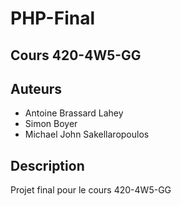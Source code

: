 # PHP-Final
## Cours 420-4W5-GG
## Auteurs
- Antoine Brassard Lahey
- Simon Boyer
- Michael John Sakellaropoulos
## Description
Projet final pour le cours 420-4W5-GG
